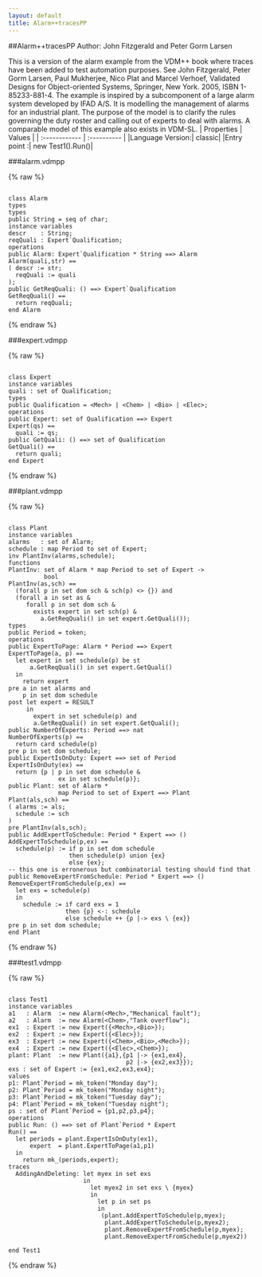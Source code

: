 ```yaml
---
layout: default
title: Alarm++tracesPP
---
```


##Alarm++tracesPP
Author: John Fitzgerald and Peter Gorm Larsen


This is a version of the alarm example from the VDM++ book where traces
have been added to test automation purposes. See John Fitzgerald, Peter
Gorm Larsen, Paul Mukherjee, Nico Plat and Marcel Verhoef, Validated
Designs for Object-oriented Systems, Springer, New York. 2005, ISBN
1-85233-881-4. The example is inspired by a subcomponent of a large
alarm system developed by IFAD A/S. It is modelling the management of
alarms for an industrial plant. The purpose of the model is to clarify
the rules governing the duty roster and calling out of experts to deal
with alarms. A comparable model of this example also exists in VDM-SL.
| Properties | Values          |
| :------------ | :---------- |
|Language Version:| classic|
|Entry point     :| new Test1().Run()|


###alarm.vdmpp

{% raw %}
~~~

class Alarmtypes
types
public String = seq of char;
instance variables 
descr    : String;reqQuali : Expert`Qualification;
operations
public Alarm: Expert`Qualification * String ==> AlarmAlarm(quali,str) ==( descr := str;  reqQuali := quali);
public GetReqQuali: () ==> Expert`QualificationGetReqQuali() ==  return reqQuali;
end Alarm

~~~
{% endraw %}

###expert.vdmpp

{% raw %}
~~~

class Expert
instance variables
quali : set of Qualification;
types
public Qualification = <Mech> | <Chem> | <Bio> | <Elec>;
operations
public Expert: set of Qualification ==> ExpertExpert(qs) ==  quali := qs;
public GetQuali: () ==> set of QualificationGetQuali() ==  return quali;
end Expert

~~~
{% endraw %}

###plant.vdmpp

{% raw %}
~~~

class Plant
instance variables
alarms   : set of Alarm;schedule : map Period to set of Expert;inv PlantInv(alarms,schedule);
functions
PlantInv: set of Alarm * map Period to set of Expert ->           boolPlantInv(as,sch) ==  (forall p in set dom sch & sch(p) <> {}) and  (forall a in set as &     forall p in set dom sch &       exists expert in set sch(p) &         a.GetReqQuali() in set expert.GetQuali());
types
public Period = token;
operations
public ExpertToPage: Alarm * Period ==> ExpertExpertToPage(a, p) ==  let expert in set schedule(p) be st      a.GetReqQuali() in set expert.GetQuali()  in    return expertpre a in set alarms and    p in set dom schedulepost let expert = RESULT     in       expert in set schedule(p) and       a.GetReqQuali() in set expert.GetQuali();
public NumberOfExperts: Period ==> natNumberOfExperts(p) ==  return card schedule(p)pre p in set dom schedule;
public ExpertIsOnDuty: Expert ==> set of PeriodExpertIsOnDuty(ex) ==  return {p | p in set dom schedule &               ex in set schedule(p)};
public Plant: set of Alarm *               map Period to set of Expert ==> PlantPlant(als,sch) ==( alarms := als;  schedule := sch)pre PlantInv(als,sch);
public AddExpertToSchedule: Period * Expert ==> ()AddExpertToSchedule(p,ex) ==  schedule(p) := if p in set dom schedule                 then schedule(p) union {ex}                 else {ex};
-- this one is erronerous but combinatorial testing should find that                 public RemoveExpertFromSchedule: Period * Expert ==> ()RemoveExpertFromSchedule(p,ex) ==   let exs = schedule(p)  in    schedule := if card exs = 1                then {p} <-: schedule                else schedule ++ {p |-> exs \ {ex}}pre p in set dom schedule;
end Plant

~~~
{% endraw %}

###test1.vdmpp

{% raw %}
~~~

class Test1
instance variables
a1   : Alarm  := new Alarm(<Mech>,"Mechanical fault");a2   : Alarm  := new Alarm(<Chem>,"Tank overflow");ex1  : Expert := new Expert({<Mech>,<Bio>});ex2  : Expert := new Expert({<Elec>});ex3  : Expert := new Expert({<Chem>,<Bio>,<Mech>});ex4  : Expert := new Expert({<Elec>,<Chem>});plant: Plant  := new Plant({a1},{p1 |-> {ex1,ex4},                                 p2 |-> {ex2,ex3}});exs : set of Expert := {ex1,ex2,ex3,ex4};
values
p1: Plant`Period = mk_token("Monday day");p2: Plant`Period = mk_token("Monday night");p3: Plant`Period = mk_token("Tuesday day");p4: Plant`Period = mk_token("Tuesday night");ps : set of Plant`Period = {p1,p2,p3,p4};
operations
public Run: () ==> set of Plant`Period * ExpertRun() ==   let periods = plant.ExpertIsOnDuty(ex1),      expert  = plant.ExpertToPage(a1,p1)  in     return mk_(periods,expert);
traces
  AddingAndDeleting: let myex in set exs                     in                       let myex2 in set exs \ {myex}                       in                         let p in set ps                          in                          (plant.AddExpertToSchedule(p,myex);                           plant.AddExpertToSchedule(p,myex2);                           plant.RemoveExpertFromSchedule(p,myex);                           plant.RemoveExpertFromSchedule(p,myex2))

end Test1

~~~
{% endraw %}

